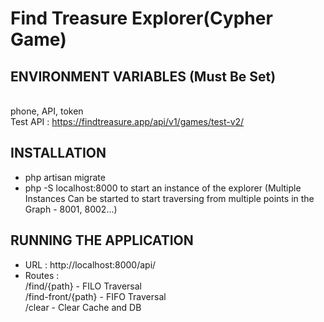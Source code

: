 # Find Treasure Explorer(Cypher Game)

## ENVIRONMENT VARIABLES (Must Be Set)
</br>phone, API, token
</br>Test API : https://findtreasure.app/api/v1/games/test-v2/
## INSTALLATION
- php artisan migrate 
- php -S localhost:8000 to start an instance of the explorer (Multiple Instances Can be started to start traversing from multiple points in the Graph - 8001, 8002...)

## RUNNING THE APPLICATION
- URL : http://localhost:8000/api/
- Routes : </br>
/find/{path} - FILO Traversal</br>
/find-front/{path} - FIFO Traversal</br>
/clear - Clear Cache and DB</br>
